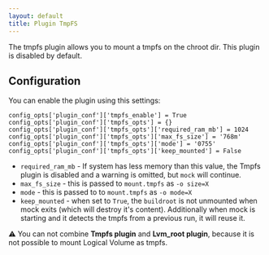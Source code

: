 ```yaml
---
layout: default
title: Plugin TmpFS
---
```


The tmpfs plugin allows you to mount a tmpfs on the chroot dir. This plugin is disabled by default.

## Configuration

You can enable the plugin using this settings:

    config_opts['plugin_conf']['tmpfs_enable'] = True
    config_opts['plugin_conf']['tmpfs_opts'] = {}
    config_opts['plugin_conf']['tmpfs_opts']['required_ram_mb'] = 1024
    config_opts['plugin_conf']['tmpfs_opts']['max_fs_size'] = '768m'
    config_opts['plugin_conf']['tmpfs_opts']['mode'] = '0755'
    config_opts['plugin_conf']['tmpfs_opts']['keep_mounted'] = False

* `required_ram_mb` - If system has less memory than this value, the Tmpfs plugin is disabled and a warning is omitted, but `mock` will continue.
* `max_fs_size` - this is passed to `mount.tmpfs` as `-o size=X`
* `mode` - this is passed to to `mount.tmpfs` as `-o mode=X`
* `keep_mounted` - when set to `True`, the `buildroot` is not unmounted when mock exits (which will destroy it's content). Additionally when mock is starting and it detects the tmpfs from a previous run, it will reuse it.

:warning: You can not combine **Tmpfs plugin** and **Lvm_root plugin**, because it is not possible to mount Logical Volume as tmpfs.
